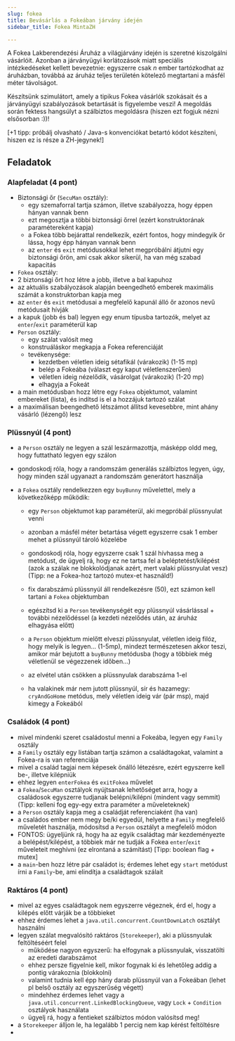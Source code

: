 ```yaml
---
slug: fokea
title: Bevásárlás a Fokeában járvány idején
sidebar_title: Fokea MintaZH

---
```


A Fokea Lakberendezési Áruház a világjárvány idején is szeretné kiszolgálni vásárlóit. Azonban a járványügyi korlátozások miatt speciális intézkedéseket kellett bevezetnie: egyszerre csak _n_ ember tartózkodhat az áruházban, továbbá az áruház teljes területén kötelező megtartani a másfél méter távolságot.

Készítsünk szimulátort, amely a tipikus Fokea vásárlók szokásait és a járványügyi szabályozások betartását is figyelembe veszi! A megoldás során fektess hangsúlyt a szálbiztos megoldásra (hiszen ezt fogjuk nézni elsősorban :))!

[+1 tipp: próbálj olvasható / Java-s konvenciókat betartó kódot készíteni, hiszen ez is része a ZH-jegynek!]

## Feladatok

### Alapfeladat (4 pont)

-   Biztonsági őr (`SecuMan` osztály):
    -   egy szemaforral tartja számon, illetve szabályozza, hogy éppen hányan vannak benn
    -   ezt megosztja a többi biztonsági őrrel (ezért konstruktorának paramétereként kapja)
    -   a Fokea több bejárattal rendelkezik, ezért fontos, hogy mindegyik őr lássa, hogy épp hányan vannak benn
    -   az `enter` és `exit` metódusokkal lehet megpróbálni átjutni egy biztonsági őrön, ami csak akkor sikerül, ha van még szabad kapacitás
-   `Fokea` osztály:
-   2 biztonsági őrt hoz létre a jobb, illetve a bal kapuhoz
-   az aktuális szabályozások alapján beengedhető emberek maximális számát a konstruktorban kapja meg
-   az `enter` és `exit` metódusai a megfelelő kapunál álló őr azonos nevű metódusait hívják
-   a kapuk (jobb és bal) legyen egy enum típusba tartozók, melyet az `enter`/`exit` paraméterül kap
-   `Person` osztály:
    -   egy szálat valósít meg
    -   konstruáláskor megkapja a Fokea referenciáját
    -   tevékenysége:
        -   kezdetben véletlen ideig sétafikál (várakozik) (1-15 mp)
        -   belép a Fokeába (választ egy kaput véletlenszerűen)
        -   véletlen ideig nézelődik, vásárolgat (várakozik) (1-20 mp)
        -   elhagyja a Fokeát
-   a main metódusban hozz létre egy `Fokea` objektumot, valamint embereket (lista), és indítsd is el a hozzájuk tartozó szálat
-   a maximálisan beengedhető létszámot állítsd kevesebbre, mint ahány vásárló (lézengő) lesz

### Plüssnyúl (4 pont)

-   a `Person` osztály ne legyen a szál leszármazottja, másképp oldd meg, hogy futtatható legyen egy szálon
    
-   gondoskodj róla, hogy a randomszám generálás szálbiztos legyen, úgy, hogy minden szál ugyanazt a randomszám generátort használja
    
-   a `Fokea` osztály rendelkezzen egy `buyBunny` művelettel, mely a következőképp működik:
    
    -   egy `Person` objektumot kap paraméterül, aki megpróbál plüssnyulat venni
        
    -   azonban a másfél méter betartása végett egyszerre csak 1 ember mehet a plüssnyúl tároló közelébe
        
    -   gondoskodj róla, hogy egyszerre csak 1 szál hívhassa meg a metódust, de ügyelj rá, hogy ez ne tartsa fel a beléptetést/kilépést (azok a szálak ne blokkolódjanak azért, mert valaki plüssnyulat vesz) (Tipp: ne a Fokea-hoz tartozó mutex-et használd!)
        
    -   fix darabszámú plüssnyúl áll rendelkezésre (50), ezt számon kell tartani a `Fokea` objektumban
        
    -   egészítsd ki a `Person` tevékenységét egy plüssnyúl vásárlással + további nézelődéssel (a kezdeti nézelődés után, az áruház elhagyása előtt)
        
    -   a `Person` objektum mielőtt elveszi plüssnyulat, véletlen ideig filóz, hogy melyik is legyen… (1-5mp), mindezt természetesen akkor teszi, amikor már bejutott a `buyBunny` metódusba (hogy a többiek még véletlenül se végezzenek időben…)
        
    -   az elvétel után csökken a plüssnyulak darabszáma 1-el
        
    -   ha valakinek már nem jutott plüssnyúl, sír és hazamegy: `cryAndGoHome` metódus, mely véletlen ideig vár (pár msp), majd kimegy a Fokeából
        

### Családok (4 pont)

-   mivel mindenki szeret családostul menni a Fokeába, legyen egy `Family` osztály
-   a `Family` osztály egy listában tartja számon a családtagokat, valamint a Fokea-ra is van referenciája
-   mivel a család tagjai nem képesek önálló létezésre, ezért egyszerre kell be-, illetve kilépniük
-   ehhez legyen `enterFokea` és `exitFokea` művelet
-   a `Fokea`/`SecuMan` osztályok nyújtsanak lehetőséget arra, hogy a családosok egyszerre tudjanak belépni/kilépni (mindent vagy semmit) (Tipp: kelleni fog egy-egy extra paraméter a műveleteknek)
-   a `Person` osztály kapja meg a családját referenciaként (ha van)
-   a családos ember nem megy be/ki egyedül, helyette a `Family` megfelelő műveletét használja, módosítsd a `Person` osztályt a megfelelő módon
-   FONTOS: ügyeljünk rá, hogy ha az egyik családtag már kezdeményezte a belépést/kilépést, a többiek már ne tudják a Fokea `enter`/`exit` műveleteit meghívni (ez elrontaná a számítást) [Tipp: boolean flag + mutex]
-   a `main`-ben hozz létre pár családot is; érdemes lehet egy `start` metódust írni a `Family`-be, ami elindítja a családtagok szálait

### Raktáros (4 pont)

-   mivel az egyes családtagok nem egyszerre végeznek, érd el, hogy a kilépés előtt várják be a többieket
-   ehhez érdemes lehet a `java.util.concurrent.CountDownLatch` osztályt használni
-   legyen szálat megvalósító raktáros (`Storekeeper`), aki a plüssnyulak feltöltéséért felel
    -   működése nagyon egyszerű: ha elfogynak a plüssnyulak, visszatölti az eredeti darabszámot
    -   ehhez persze figyelnie kell, mikor fogynak ki és lehetőleg addig a pontig várakoznia (blokkolni)
    -   valamint tudnia kell épp hány darab plüssnyúl van a Fokeában (lehet pl belső osztály az egyszerűség végett)
    -   mindehhez érdemes lehet vagy a `java.util.concurrent.LinkedBlockingQueue`, vagy `Lock` + `Condition` osztályok használata
    -   ügyelj rá, hogy a fentieket szálbiztos módon valósítsd meg!
-   a `Storekeeper` álljon le, ha legalább 1 percig nem kap kérést feltöltésre
-
<!--stackedit_data:
eyJoaXN0b3J5IjpbMTkxNTQyODU2OV19
-->